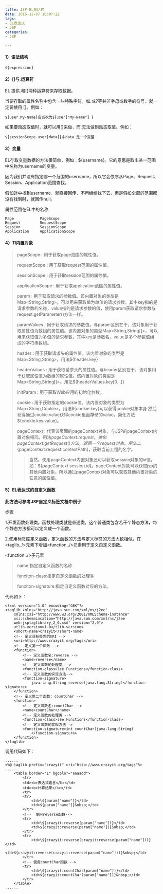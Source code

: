 ```yaml
---
title: JSP-EL表达式
date: 2016-12-07 16:07:22
tags:
- EL表达式
- JSP
categories:
- JSP

---
```


#### 1）语法结构
	${expression}

#### 2）[]与.运算符
      
EL 提供.和[]两种运算符来存取数据。

当要存取的属性名称中包含一些特殊字符，如.或?等并非字母或数字的符号，就一定要使用 []。例如：

	${user.My-Name}应当改为${user["My-Name"] }

如果要动态取值时，就可以用[]来做，而.无法做到动态取值。例如：

	${sessionScope.user[data]}中data 是一个变量

#### 3）变量
EL存取变量数据的方法很简单，例如：${username}。它的意思是取出某一范围中名称为username的变量。

因为我们并没有指定哪一个范围的username，所以它会依序从Page、Request、Session、Application范围查找。

假如途中找到username，就直接回传，不再继续找下去，但是假如全部的范围都没有找到时，就回传null。

属性范围在EL中的名称

	Page            PageScope
	Request         RequestScope
	Session         SessionScope
	Application     ApplicationScope

#### 4）11内置对象

> pageScope : 用于获取page范围的属性值。
> 
> requestScope : 用于获取request范围的属性值。
> 
> sessionScope : 用于获取session范围的属性值。
> 
> applicationScope : 用于获取application范围的属性值。
> 
> param : 用于获取请求的参数值。该内置对象的类型是Map<String,String>，可以用来获取值为单值的请求参数，其中key指的是请求参数的名称，value指的是请求参数的值，使用param获取请求参数与request.getParameter()方法一样。
> 
> paramValues : 用于获取请求的参数值。与param区别在于，该对象用于获取属性值为数组的属性值。该内置对象的类型Map<String,String[]>，可以用来获取值为多值的请求参数，其中key是参数名，value是多个参数值组成的字符串数组。
> 
> header : 用于获取请求头的属性值。该内置对象的类型是Map<String,String>。用法${header.key}
> 
> headerValues : 用于获取请求头的属性值。与header区别在于，该对象用于获取属性值为数组的属性值。该内置对象的类型是Map<String,String[]>。用法${headerValues.key[0...]}
> 
> initParam : 用于获取Web应用的初始化参数。
> 
> cookie : 用于获取指定的cookie值。该内置对象的类型为Map<String,Cookie>。用法${cookie.key}可以获得cookie对象本身
然后获得通过cookie.value获得cookie里面存储的value，简化方法
${cookie.key.value}。
>
> pageContext : 代表该页面的pageContext对象，与JSP的pageContext内置对象相同。用法${pageContext.request}，类似pageContext.getRequest()方法，返回一个request对象。用法二${pageContext.request.contextPath}，获取当前工程的名字。
> >当然，使用pageContext内置对象还可以获取session对象的id值，如：${pageContext.session.id}。pageContext对象可以获取jsp的其他内置对象，所以通过pageContext对象可以获取其他内置对象的任意的属性值。

#### 5）EL表达式的自定义函数

**此方法可参考JSP自定义标签文档中例子**

步骤

1.开发函数处理类，函数处理类就是普通类，这个普通类包含若干个静态方法，每个静态方法都可以定义成一个函数。

2.使用标签库定义函数，定义函数的方法与定义标签的方法大致相似。在<taglib../>元素下增加<function../>元素用于定义自定义函数。

<function../>子元素

> name:指定自定义函数的名称
>
> funciton-class:指定自定义函数的处理类
>
> funciton-signature:指定自定义函数对应的方法。  

代码如下：

	<?xml version="1.0" encoding="GBK"?>
	<taglib xmlns="http://java.sun.com/xml/ns/j2ee"
		xmlns:xsi="http://www.w3.org/2001/XMLSchema-instance"
		xsi:schemaLocation="http://java.sun.com/xml/ns/j2ee 
		web-jsptaglibrary_2_0.xsd" version="2.0">
		<tlib-version>1.0</tlib-version>
		<short-name>crazyit</short-name>
		<!-- 定义该标签库的URI -->
		<uri>http://www.crazyit.org/tags</uri>
		<!-- 定义第一个函数 -->
		<function>
			<!-- 定义函数名:reverse -->
			<name>reverse</name>
			<!-- 定义函数的处理类 -->
			<function-class>lee.Functions</function-class>
			<!-- 定义函数的实现方法-->
			<function-signature>
				java.lang.String reverse(java.lang.String)</function-signature>
		</function>
		<!-- 定义第二个函数: countChar -->
		<function>
			<!-- 定义函数名:countChar -->
			<name>countChar</name>
			<!-- 定义函数的处理类 -->
			<function-class>lee.Functions</function-class>
			<!-- 定义函数的实现方法-->
			<function-signature>int countChar(java.lang.String)
				</function-signature>
		</function>
	</taglib>

调用代码如下：

	......
	<%@ taglib prefix="crazyit" uri="http://www.crazyit.org/tags"%>
	......
		<table border="1" bgcolor="aaaadd">
			<tr>
			<td><b>表达式语言</b></td>
			<td><b>计算结果</b></td>
			<tr>
			<tr>
				<td>\${param["name"]}</td>
				<td>${param["name"]}&nbsp;</td>
			</tr>
			<!--  使用reverse函数-->
			<tr>
				<td>\${crazyit:reverse(param["name"])}</td>
				<td>${crazyit:reverse(param["name"])}&nbsp;</td>
			</tr>
			<tr>
				<td>\${crazyit:reverse(crazyit:reverse(param["name"]))}</td>
				<td>${crazyit:reverse(crazyit:reverse(param["name"]))}&nbsp;</td>
			</tr>
			<!-- 使用countChar函数 -->
			<tr>
				<td>\${crazyit:countChar(param["name"])}</td>
				<td>${crazyit:countChar(param["name"])}&nbsp;</td>
			</tr>
		</table>
	......
